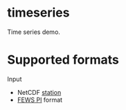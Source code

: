 # timeseries
Time series demo.


# Supported formats

Input
- NetCDF [station](http://cfconventions.org/cf-conventions/cf-conventions.html#_single_time_series_including_deviations_from_a_nominal_fixed_spatial_location)
- [FEWS PI](https://publicwiki.deltares.nl/display/FEWSDOC/Delft-Fews+Published+Interface+timeseries+Format+(PI)+Import) format
